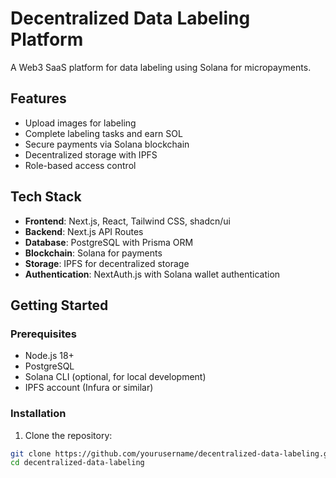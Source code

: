 # Decentralized Data Labeling Platform

A Web3 SaaS platform for data labeling using Solana for micropayments.

## Features

- Upload images for labeling
- Complete labeling tasks and earn SOL
- Secure payments via Solana blockchain
- Decentralized storage with IPFS
- Role-based access control

## Tech Stack

- **Frontend**: Next.js, React, Tailwind CSS, shadcn/ui
- **Backend**: Next.js API Routes
- **Database**: PostgreSQL with Prisma ORM
- **Blockchain**: Solana for payments
- **Storage**: IPFS for decentralized storage
- **Authentication**: NextAuth.js with Solana wallet authentication

## Getting Started

### Prerequisites

- Node.js 18+
- PostgreSQL
- Solana CLI (optional, for local development)
- IPFS account (Infura or similar)

### Installation

1. Clone the repository:

```bash
git clone https://github.com/yourusername/decentralized-data-labeling.git
cd decentralized-data-labeling

